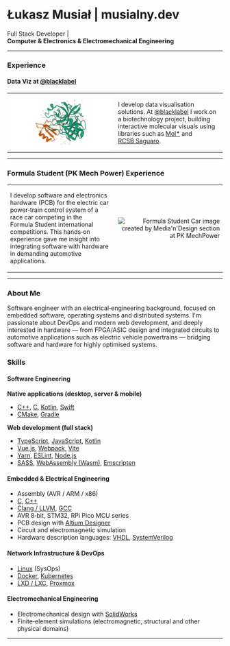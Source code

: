 # Łukasz Musiał | musialny.dev

Full Stack Developer | **Computer & Electronics & Electromechanical Engineering**

---

### Experience

#### Data Viz at [@blacklabel](https://github.com/blacklabel) 
<table>
  <tr>
    <td width="50%" style="text-align: right;">
      <img src="1acb.png"
           alt="1ACB Render with Cartoon Shading"
           style="max-width: 100%;">
    </td>
    <td width="50%">
      <p>
        I develop data visualisation solutions. At <a href="https://github.com/blacklabel">@blacklabel</a> I work on a biotechnology project, building interactive molecular visuals using libraries such as <a href="https://molstar.org/">Mol*</a> and <a href="https://github.com/rcsb/rcsb-saguaro">RCSB Saguaro</a>.
      </p>
    </td>
  </tr>
</table>

---

### Formula Student (PK Mech Power) Experience

<table>
  <tr>
    <td width="50%">
      <p>
        I develop software and electronics hardware (PCB) for the electric car power‑train control system of a race car competing in the Formula Student international competitions. This hands‑on experience gave me insight into integrating software with hardware in demanding automotive applications.
      </p>
    </td>
    <td width="50%" style="text-align: right;">
      <img src="Formula%C2%A0Student%20Car%20image%20created%20by%20Media'n'Design%20section%20at%20PK%20MechPower.jpg" alt="Formula Student Car image created by Media'n'Design section at PK MechPower" style="max-width: 100%;">
    </td>
  </tr>
</table>

---

### About Me

Software engineer with an electrical‑engineering background, focused on embedded software, operating systems and distributed systems. I'm passionate about DevOps and modern web development, and deeply interested in hardware — from FPGA/ASIC design and integrated circuits to automotive applications such as electric vehicle powertrains — bridging software and hardware for highly optimised systems.

### Skills

#### Software Engineering

**Native applications (desktop, server & mobile)**

- [C++](https://isocpp.org), [C](https://en.wikipedia.org/wiki/C_(programming_language)), [Kotlin](https://kotlinlang.org), [Swift](https://swift.org)
- [CMake](https://cmake.org), [Gradle](https://gradle.org)

**Web development (full stack)**

- [TypeScript](https://www.typescriptlang.org), [JavaScript](https://developer.mozilla.org/en-US/docs/Web/JavaScript), [Kotlin](https://kotlinlang.org)
- [Vue.js](https://vuejs.org), [Webpack](https://webpack.js.org), [Vite](https://vitejs.dev)
- [Yarn](https://yarnpkg.com), [ESLint](https://eslint.org), [Node.js](https://nodejs.org)
- [SASS](https://sass-lang.com), [WebAssembly (Wasm)](https://webassembly.org), [Emscripten](https://emscripten.org)

#### Embedded & Electrical Engineering

- Assembly (AVR / ARM / x86)
- [C](https://en.wikipedia.org/wiki/C_(programming_language)), [C++](https://isocpp.org)
- [Clang / LLVM](https://llvm.org), [GCC](https://gcc.gnu.org)
- AVR 8‑bit, STM32, RPi Pico MCU series
- PCB design with [Altium Designer](https://www.altium.com/altium-designer)
- Circuit and electromagnetic simulation
- Hardware description languages: [VHDL](https://en.wikipedia.org/wiki/VHDL), [SystemVerilog](https://en.wikipedia.org/wiki/SystemVerilog)

#### Network Infrastructure & DevOps

- [Linux](https://www.linux.org) (SysOps)
- [Docker](https://www.docker.com), [Kubernetes](https://kubernetes.io)
- [LXD / LXC](https://linuxcontainers.org), [Proxmox](https://www.proxmox.com)

#### Electromechanical Engineering

- Electromechanical design with [SolidWorks](https://www.solidworks.com)
- Finite‑element simulations (electromagnetic, structural and other physical domains)

---
